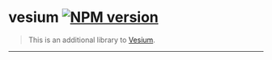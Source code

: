 # vesium [![NPM version](https://img.shields.io/npm/v/vesium?color=a1b858)](https://www.npmjs.com/package/vesium)

> This is an additional library to [Vesium](https://github.com/vesiumjs/vesium).

---
